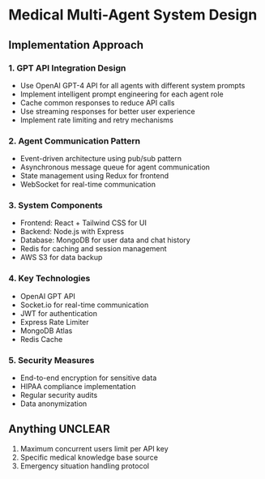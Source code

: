 # Medical Multi-Agent System Design

## Implementation Approach

### 1. GPT API Integration Design
- Use OpenAI GPT-4 API for all agents with different system prompts
- Implement intelligent prompt engineering for each agent role
- Cache common responses to reduce API calls
- Use streaming responses for better user experience
- Implement rate limiting and retry mechanisms

### 2. Agent Communication Pattern
- Event-driven architecture using pub/sub pattern
- Asynchronous message queue for agent communication
- State management using Redux for frontend
- WebSocket for real-time communication

### 3. System Components
- Frontend: React + Tailwind CSS for UI
- Backend: Node.js with Express
- Database: MongoDB for user data and chat history
- Redis for caching and session management
- AWS S3 for data backup

### 4. Key Technologies
- OpenAI GPT API
- Socket.io for real-time communication
- JWT for authentication
- Express Rate Limiter
- MongoDB Atlas
- Redis Cache

### 5. Security Measures
- End-to-end encryption for sensitive data
- HIPAA compliance implementation
- Regular security audits
- Data anonymization

## Anything UNCLEAR
1. Maximum concurrent users limit per API key
2. Specific medical knowledge base source
3. Emergency situation handling protocol